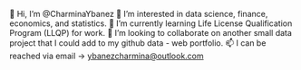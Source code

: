 👋 Hi, I’m @CharminaYbanez
👀 I’m interested in data science, finance, economics, and statistics.
🌱 I’m currently learning Life License Qualification Program (LLQP) for work.
💞️ I’m looking to collaborate on another small data project that I could add to my github data - web portfolio.
📫 I can be reached via email -> ybanezcharmina@outlook.com

